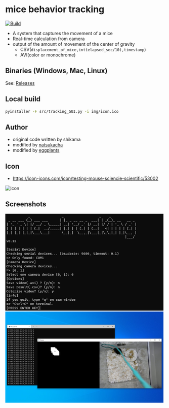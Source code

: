 # mice behavior tracking

[![Build](https://github.com/eggplants/mice-behavior-tracking/actions/workflows/build.yml/badge.svg)](https://github.com/eggplants/mice-behavior-tracking/actions/workflows/build.yml)

- A system that captures the movement of a mice
- Real-time calculation from camera
- output of the amount of movement of the center of gravity
  - CSV(`displacement_of_mice,int(elapsed_sec/10),timestamp`)
  - AVI(color or monochrome)

## Binaries (Windows, Mac, Linux)

See: [Releases](https://github.com/eggplants/mice-behavior-tracking/releases)

## Local build

```bash
pyinstaller -F src/tracking_GUI.py -i img/icon.ico
```

## Author

- original code written by shikama
- modified by [natsukacha](https://github.com/natsukacha)
- modified by [eggplants](https://github.com/eggplants)

## Icon

- <https://icon-icons.com/icon/testing-mouse-sciencie-scientific/53002>

<img src="https://cdn.icon-icons.com/icons2/539/PNG/512/testing-mouse_icon-icons.com_53002.png" width="500x800" alt="icon" />

## Screenshots

<img src="./img/01.png" width="500x800" alt="01" />
<img src="./img/02.png" width="500x800" alt="02" />